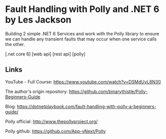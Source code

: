 # Fault Handling with Polly and .NET 6 by Les Jackson

Building 2 simple .NET 6 Services and work with the Polly library to ensure we can handle any transient faults that may occur when one service calls the other.

[.net core 6] [web api] [rest api] [polly]

## Links

YouTube - Full Course: https://www.youtube.com/watch?v=DSMdUvL8N30

The author's origin repository: https://github.com/binarythistle/Polly-Beginners-Guide

Blog: https://dotnetplaybook.com/fault-handling-with-polly-a-beginners-guide/

Polly official: http://www.thepollyproject.org/

Polly github: https://github.com/App-vNext/Polly
